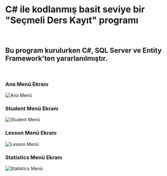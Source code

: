 <h1>C# ile kodlanmış basit seviye bir "Seçmeli Ders Kayıt" programı</h1>
<br>
<h2>Bu program kurulurken C#, SQL Server ve Entity Framework'ten yararlanılmıştır.</h2>
<br>
<h3>Ana Menü Ekranı</h3><img src="https://github.com/user-attachments/assets/09254bf0-3306-4857-a947-a1f41952415f" alt="Ana Menü" title="Ana Menü">
<br>
<h3>Student Menü Ekranı</h3><img src="https://github.com/user-attachments/assets/5b7537b4-701d-4212-be30-a902dd9f6413" alt="Student Menü" title="Student Menü">
<br>
<h3>Lesson Menü Ekranı</h3><img src="https://github.com/user-attachments/assets/a4bdee67-3bc6-4ed3-baf3-40e5bc596c84" alt="Lesson Menü" title="Lesson Menü">
<br>
<h3>Statistics Menü Ekranı</h3><img src="https://github.com/user-attachments/assets/7f2151ed-49f3-49a4-8e7d-6ecdb46679da" alt="Statistics Menü" title="Statistics Menü">
<br>

